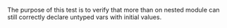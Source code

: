 The purpose of this test is to verify that more than on nested module can still correctly declare untyped vars with initial values.